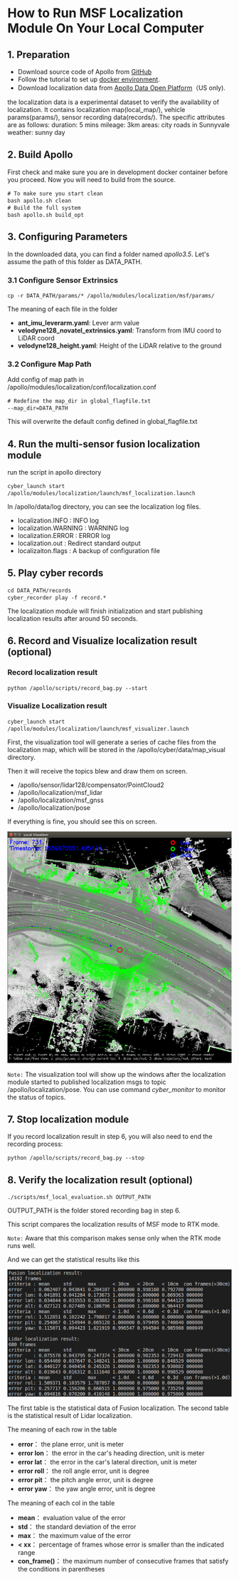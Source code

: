 # How to Run MSF Localization Module On Your Local Computer

## 1. Preparation
 - Download source code of Apollo from [GitHub](https://github.com/ApolloAuto/apollo)
 - Follow the tutorial to set up [docker environment](../01Installation%20Instructions/apollo_software_installation_guide.md).
 - Download localization data from [Apollo Data Open Platform](http://data.apollo.auto/?name=sensor%20data&data_key=multisensor&data_type=1&locale=en-us&lang=en)（US only).

the localization data is a experimental dataset to verify the availability of localization. It contains localization map(local_map/), vehicle params(params/), sensor recording data(records/). The specific attributes are as follows:
duration: 5 mins
mileage: 3km
areas: city roads in Sunnyvale
weather: sunny day

## 2. Build Apollo

First check and make sure you are in development docker container before you proceed. Now you will need to build from the source.
```
# To make sure you start clean
bash apollo.sh clean
# Build the full system
bash apollo.sh build_opt
```

## 3. Configuring Parameters
In the downloaded data, you can find a folder named *apollo3.5*. Let's assume the path of this folder as DATA_PATH.
### 3.1 Configure Sensor Extrinsics
```
cp -r DATA_PATH/params/* /apollo/modules/localization/msf/params/
```
The meaning of each file in the folder
 - **ant_imu_leverarm.yaml**:  Lever arm value
 - **velodyne128_novatel_extrinsics.yaml**: Transform from IMU coord to LiDAR coord
 - **velodyne128_height.yaml**: Height of the LiDAR relative to the ground

### 3.2 Configure Map Path
Add config of map path in /apollo/modules/localization/conf/localization.conf
```
# Redefine the map_dir in global_flagfile.txt
--map_dir=DATA_PATH
```
This will overwrite the default config defined in global_flagfile.txt

## 4. Run the multi-sensor fusion localization module
run the script in apollo directory
```
cyber_launch start /apollo/modules/localization/launch/msf_localization.launch
```

In /apollo/data/log directory, you can see the localization log files.
 - localization.INFO : INFO log
 - localization.WARNING : WARNING log
 - localization.ERROR : ERROR log
 - localization.out : Redirect standard output
 - localizaiton.flags : A backup of configuration file

## 5. Play cyber records
```
cd DATA_PATH/records
cyber_recorder play -f record.*
```
The localization module will finish initialization and start publishing localization results after around 50 seconds.

## 6. Record and Visualize localization result (optional)
### Record localization result
```
python /apollo/scripts/record_bag.py --start
```
### Visualize Localization result
```
cyber_launch start /apollo/modules/localization/launch/msf_visualizer.launch
```
First, the visualization tool will generate a series of cache files from the localization map, which will be stored in the /apollo/cyber/data/map_visual directory.

Then it will receive the topics blew and draw them on screen.
 - /apollo/sensor/lidar128/compensator/PointCloud2
 - /apollo/localization/msf_lidar
 - /apollo/localization/msf_gnss
 - /apollo/localization/pose

If everything is fine, you should see this on screen.

![1](images/msf_localization/online_visualizer.png)

`Note:` The visualization tool will show up the windows after the localization module started to published localization msgs to topic /apollo/localization/pose. You can use command *cyber_monitor* to monitor the status of topics.

## 7. Stop localization module
If you record localization result in step 6, you will also need to end the recording process:
```
python /apollo/scripts/record_bag.py --stop
```

## 8. Verify the localization result (optional)

```
./scripts/msf_local_evaluation.sh OUTPUT_PATH
```
OUTPUT_PATH is the folder stored recording bag in step 6.

This script compares the localization results of MSF mode to RTK mode.

`Note:` Aware that this comparison makes sense only when the RTK mode runs well.

And we can get the statistical results like this

![2](images/msf_localization/localization_result.png)

The first table is the statistical data of Fusion localization. The second table is the statistical result of Lidar localization.

The meaning of each row in the table
 - **error**：  the plane error, unit is meter
 - **error lon**：  the error in the car's heading direction, unit is meter
 - **error lat**：  the error in the car's lateral direction, unit is meter
 - **error roll**： the roll angle error, unit is degree
 - **error pit**：  the pitch angle error, unit is degree
 - **error yaw**：  the yaw angle error, unit is degree

The meaning of each col in the table
 - **mean**： evaluation value of the error
 - **std**：  the standard deviation of the error
 - **max**：  the maximum value of the error
 - **< xx**：  percentage of frames whose error is smaller than the indicated range
 - **con_frame()**： the maximum number of consecutive frames that satisfy the conditions in parentheses

